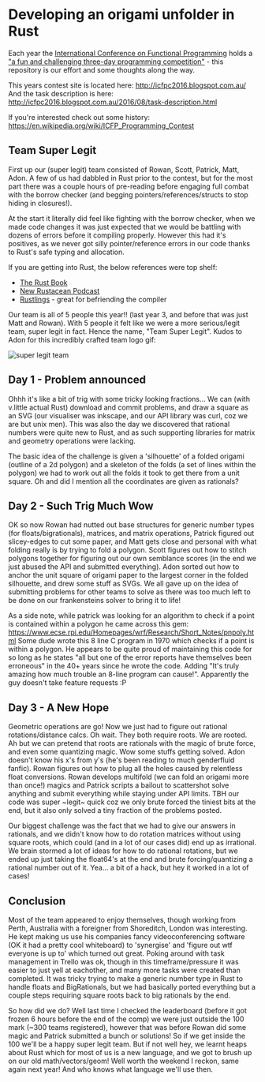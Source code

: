 # Developing an origami unfolder in Rust

Each year the [International Conference on Functional Programming](http://www.icfpconference.org/index.html) holds a ["a fun and challenging three-day programming competition"](http://www.icfpconference.org/contest.html) - this repository is our effort and some thoughts along the way.

This years contest site is located here: http://icfpc2016.blogspot.com.au/
And the task description is here: http://icfpc2016.blogspot.com.au/2016/08/task-description.html

If you're interested check out some history: https://en.wikipedia.org/wiki/ICFP_Programming_Contest

## Team Super Legit

First up our (super legit) team consisted of Rowan, Scott, Patrick, Matt, Adon. A few of us had dabbled in Rust prior to the contest, but for the most part there was a couple hours of pre-reading before  engaging full combat with the borrow checker (and begging pointers/references/structs to stop hiding in closures!).

At the start it literally did feel like fighting with the borrow checker, when we made code changes it was just expected that we would be battling with dozens of errors before it compiling properly. However this had it's positives, as we never got silly pointer/reference errors in our code thanks to Rust's safe typing and allocation. 

If you are getting into Rust, the below references were top shelf:
 * [The Rust Book](https://doc.rust-lang.org/book/)
 * [New Rustacean Podcast](http://www.newrustacean.com/)
 * [Rustlings](https://github.com/carols10cents/rustlings) - great for befriending the compiler


Our team is all of 5 people this year!! (last year 3, and before that was just Matt and Rowan). With 5 people it felt like we were a more serious/legit team, super legit in fact. Hence the name, "Team Super Legit". Kudos to Adon for this incredibly crafted team logo gif:

![super legit team](superlegitteam.gif?raw=true "Team Super Legit")

## Day 1 - Problem announced
Ohhh it's like a bit of trig with some tricky looking fractions... We can (with v.little actual Rust) download and commit problems, and draw a square as an SVG (our visualiser was inkscape, and our API library was curl, coz we are but unix men). This was also the day we discovered that rational numbers were quite new to Rust, and as such supporting libraries for matrix and geometry operations were lacking.

The basic idea of the challenge is given a 'silhouette' of a folded origami (outline of a 2d polygon) and a skeleton of the folds (a set of lines within the polygon) we had to work out all the folds it took to get there from a unit square. Oh and did I mention all the coordinates are given as rationals?

## Day 2 - Such Trig Much Wow
OK so now Rowan had nutted out base structures for generic number types (for floats/bigrationals), matrices, and matrix operations, Patrick figured out slicey-edges to cut some paper, and Matt gets close and personal with what folding really is by trying to fold a polygon. Scott figures out how to stitch polygons together for figuring out our own semblance scores (in the end we just abused the API and submitted everything). Adon sorted out how to anchor the unit square of origami paper to the largest corner in the folded silhouette, and drew some stuff as SVGs. We all gave up on the idea of submitting problems for other teams to solve as there was too much left to be done on our frankensteins solver to bring it to life!

As a side note, while patrick was looking for an algorithm to check if a point is contained within a polygon he came across this gem: https://www.ecse.rpi.edu/Homepages/wrf/Research/Short_Notes/pnpoly.html
Some dude wrote this 8 line C program in 1970 which checks if a point is within a polygon. He appears to be quite proud of maintaining this code for so long as he states "all but one of the error reports have themselves been erroneous" in the 40+ years since he wrote the code. Adding "It's truly amazing how much trouble an 8-line program can cause!". Apparently the guy doesn't take feature requests :P

## Day 3 - A New Hope
Geometric operations are go! Now we just had to figure out rational rotations/distance calcs. Oh wait. They both require roots. We are rooted. Ah but we can pretend that roots are rationals with the magic of brute force, and even some quantizing magic. Wow some stuffs getting solved. Adon doesn't know his x's from y's (he's been reading to much genderfluid fanfic). Rowan figures out how to plug all the holes caused by relentless float conversions. Rowan develops multifold (we can fold an origami more than once!) magics and Patrick scripts a bailout to scattershot solve anything and submit everything while staying under API limits. TBH our code was super ~legit~ quick coz we only brute forced the tiniest bits at the end, but it also only solved a tiny fraction of the problems posted.

Our biggest challenge was the fact that we had to give our answers in rationals, and we didn't know how to do rotation matrices without using square roots, which could (and in a lot of our cases did) end up as irrational. We brain stormed a lot of ideas for how to do rational rotations, but we ended up just taking the float64's at the end and brute forcing/quantizing a rational number out of it. Yea... a bit of a hack, but hey it worked in a lot of cases!

## Conclusion

Most of the team appeared to enjoy themselves, though working from Perth, Australia with a foreigner from Shoreditch, London was interesting. He kept making us use his companies fancy videoconferencing software (OK it had a pretty cool whiteboard) to 'synergise' and 'figure out wtf everyone is up to' which turned out great. Poking around with task management in Trello was ok, though in this timeframe/pressure it was easier to just yell at eachother, and many more tasks were created than completed. It was tricky trying to make a generic number type in Rust to handle floats and BigRationals, but we had basically ported everything but a couple steps requiring square roots back to big rationals by the end.

So how did we do? Well last time I checked the leaderboard (before it got frozen 6 hours before the end of the comp) we were just outside the 100 mark (~300 teams registered), however that was before Rowan did some magic and Patrick submitted a bunch or solutions! So if we get inside the 100 we'll be a happy super legit team. But if not well hey, we learnt heaps about Rust which for most of us is a new language, and we got to brush up on our old math/vectors/geom! Well worth the weekend I reckon, same again next year! And who knows what language we'll use then.
